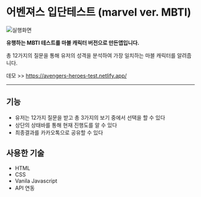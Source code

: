 # 어벤져스 입단테스트 (marvel ver. MBTI)
![실행화면](https://user-images.githubusercontent.com/97217443/166453535-cb5458db-20c1-4e20-adc3-4bf31edcfac9.png)

**유행하는 MBTI 테스트를 마블 캐릭터 버전으로 만든앱입니다.**

총 12가지의 질문을 통해 유저의 성격을 분석하여 가장 일치하는 마블 캐릭터를 알려줍니다.

데모 >> https://avengers-heroes-test.netlify.app/

***
## 기능
* 유저는 12가지 질문을 받고 총 3가지의 보기 중에서 선택을 할 수 있다
* 상단의 상태바를 통해 현재 진행도를 알 수 있다
* 최종결과를 카카오톡으로 공유할 수 있다

## 사용한 기술
* HTML
* CSS
* Vanila Javascript
* API 연동
